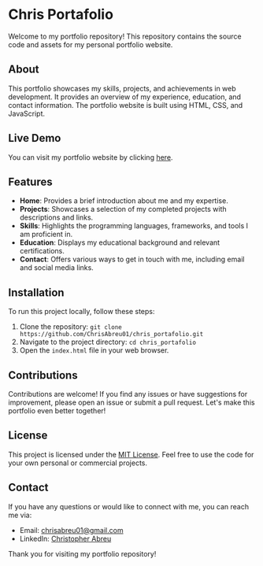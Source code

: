 # Chris Portafolio

Welcome to my portfolio repository! This repository contains the source code and assets for my personal portfolio website.

## About

This portfolio showcases my skills, projects, and achievements in web development. It provides an overview of my experience, education, and contact information. The portfolio website is built using HTML, CSS, and JavaScript.

## Live Demo

You can visit my portfolio website by clicking [here](https://chrisabreu01.github.io/chris_portafolio).

## Features

- **Home**: Provides a brief introduction about me and my expertise.
- **Projects**: Showcases a selection of my completed projects with descriptions and links.
- **Skills**: Highlights the programming languages, frameworks, and tools I am proficient in.
- **Education**: Displays my educational background and relevant certifications.
- **Contact**: Offers various ways to get in touch with me, including email and social media links.

## Installation

To run this project locally, follow these steps:

1. Clone the repository: `git clone https://github.com/ChrisAbreu01/chris_portafolio.git`
2. Navigate to the project directory: `cd chris_portafolio`
3. Open the `index.html` file in your web browser.

## Contributions

Contributions are welcome! If you find any issues or have suggestions for improvement, please open an issue or submit a pull request. Let's make this portfolio even better together!

## License

This project is licensed under the [MIT License](LICENSE). Feel free to use the code for your own personal or commercial projects.

## Contact

If you have any questions or would like to connect with me, you can reach me via:

- Email: [chrisabreu01@gmail.com](mailto:chrisabreu01@gmail.com)
- LinkedIn: [Christopher Abreu](https://www.linkedin.com/in/christopher-abreu-386b3a237/)

Thank you for visiting my portfolio repository!

